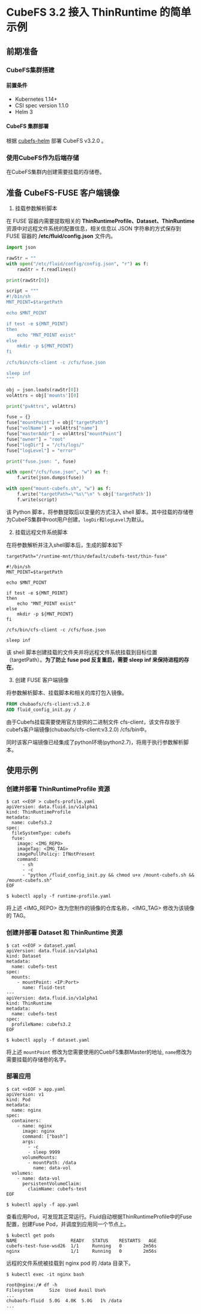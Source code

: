 # CubeFS 3.2 接入 ThinRuntime 的简单示例

## 前期准备

### CubeFS集群搭建

#### 前置条件

* Kubernetes 1.14+
* CSI spec version 1.1.0
* Helm 3

#### CubeFS 集群部署

根据 [cubefs-helm](https://github.com/cubefs/cubefs-helm) 部署 CubeFS v3.2.0 。


### 使用CubeFS作为后端存储

在CubeFS集群内创建需要挂载的存储卷。

## 准备 CubeFS-FUSE 客户端镜像

1. 挂载参数解析脚本

在 FUSE 容器内需要提取相关的 **ThinRuntimeProfile、Dataset、ThinRuntime**资源中对远程文件系统的配置信息，相关信息以 JSON 字符串的方式保存到 FUSE 容器的 **/etc/fluid/config.json** 文件内。

```python
import json

rawStr = ""
with open("/etc/fluid/config/config.json", "r") as f:
    rawStr = f.readlines()

print(rawStr[0])

script = """
#!/bin/sh
MNT_POINT=$targetPath

echo $MNT_POINT

if test -e ${MNT_POINT}
then
    echo "MNT_POINT exist"
else
    mkdir -p ${MNT_POINT}
fi

/cfs/bin/cfs-client -c /cfs/fuse.json

sleep inf
"""

obj = json.loads(rawStr[0])
volAttrs = obj['mounts'][0]

print("pvAttrs", volAttrs)

fuse = {}
fuse["mountPoint"] = obj["targetPath"]
fuse["volName"] = volAttrs["name"]
fuse["masterAddr"] = volAttrs["mountPoint"]
fuse["owner"] = "root"
fuse["logDir"] = "/cfs/logs/"
fuse["logLevel"] = "error"

print("fuse.json: ", fuse)

with open("/cfs/fuse.json", "w") as f:
    f.write(json.dumps(fuse))

with open("mount-cubefs.sh", "w") as f:
    f.write("targetPath=\"%s\"\n" % obj['targetPath'])
    f.write(script)
```
该 Python 脚本，将参数提取后以变量的方式注入 shell 脚本。其中挂载的存储卷为CubeFS集群中root用户创建，`logDir`和`logLevel`为默认。

2. 挂载远程文件系统脚本

在将参数解析并注入shell脚本后，生成的脚本如下
```shell
targetPath="/runtime-mnt/thin/default/cubefs-test/thin-fuse"

#!/bin/sh
MNT_POINT=$targetPath

echo $MNT_POINT

if test -e ${MNT_POINT}
then
    echo "MNT_POINT exist"
else
    mkdir -p ${MNT_POINT}
fi

/cfs/bin/cfs-client -c /cfs/fuse.json

sleep inf
```
该 shell 脚本创建挂载的文件夹并将远程文件系统挂载到目标位置（targetPath）。**为了防⽌ fuse pod 反复重启，需要 sleep inf 来保持进程的存在**。


3. 创建 FUSE 客户端镜像

将参数解析脚本、挂载脚本和相关的库打包入镜像。

```dockerfile
FROM chubaofs/cfs-client:v3.2.0
ADD fluid_config_init.py /
```

由于Cubefs挂载需要使用官方提供的二进制文件 cfs-client，该文件存放于cubefs客户端镜像(chubaofs/cfs-client:v3.2.0) /cfs/bin中。

同时该客户端镜像已经集成了python环境(python2.7)，将用于执行参数解析脚本。

## 使用示例

### 创建并部署 ThinRuntimeProfile 资源

```shell
$ cat <<EOF > cubefs-profile.yaml
apiVersion: data.fluid.io/v1alpha1
kind: ThinRuntimeProfile
metadata:
  name: cubefs3.2
spec:
  fileSystemType: cubefs
  fuse:
    image: <IMG_REPO>
    imageTag: <IMG_TAG>
    imagePullPolicy: IfNotPresent 
    command:
      - sh
      - -c 
      - "python /fluid_config_init.py && chmod u+x /mount-cubefs.sh && /mount-cubefs.sh"
EOF

$ kubectl apply -f runtime-profile.yaml
```
将上述 <IMG_REPO> 改为您制作的镜像的仓库名称，<IMG_TAG> 修改为该镜像的 TAG。

### 创建并部署 Dataset 和 ThinRuntime 资源
```shell
$ cat <<EOF > dataset.yaml
apiVersion: data.fluid.io/v1alpha1
kind: Dataset
metadata:
  name: cubefs-test
spec:
  mounts:
    - mountPoint: <IP:Port>
      name: fluid-test
---
apiVersion: data.fluid.io/v1alpha1
kind: ThinRuntime
metadata:
  name: cubefs-test
spec:
  profileName: cubefs3.2
EOF

$ kubectl apply -f dataset.yaml
```
将上述 `mountPoint` 修改为您需要使用的CuebFS集群Master的地址, `name`修改为需要挂载的存储卷的名字。

### 部署应用


```shell
$ cat <<EOF > app.yaml
apiVersion: v1
kind: Pod
metadata:
  name: nginx
spec:
  containers:
    - name: nginx
      image: nginx
      command: ["bash"]
      args:
        - -c
        - sleep 9999
      volumeMounts:
        - mountPath: /data
          name: data-vol
  volumes:
    - name: data-vol
      persistentVolumeClaim:
        claimName: cubefs-test
EOF

$ kubectl apply -f app.yaml
```

查看应用Pod，可发现其正常运行。Fluid自动根据ThinRuntimeProfile中的Fuse配置，创建Fuse Pod，并调度到应用同一个节点上。

```shell
$ kubectl get pods
NAME                    READY   STATUS    RESTARTS   AGE
cubefs-test-fuse-wsd26  1/1     Running   0        2m56s
nginx                   1/1     Running   0        2m56s
```
远程的⽂件系统被挂载到 nginx pod 的 /data ⽬录下。

```
$ kubectl exec -it nginx bash

root@nginx:/# df -h
Filesystem      Size  Used Avail Use% 
...
chubaofs-fluid  5.0G  4.0K  5.0G   1% /data
...
```